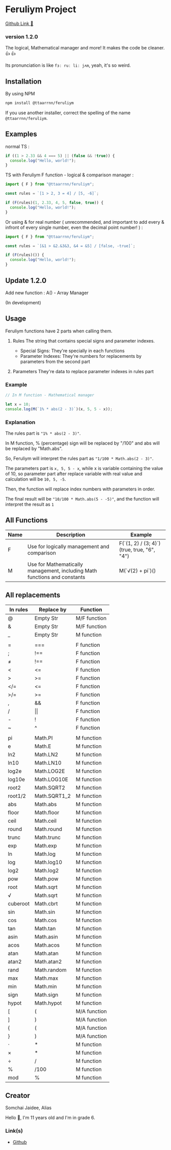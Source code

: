 # Feruliym Project

[Github Link 🔗](https://github.com/TaarnN/Feruliym)

### version 1.2.0

The logical, Mathematical manager and more! It makes the code be cleaner. 👍 👍

Its pronunciation is like `fɜː ruː liː jʌm`, yeah, it's so weird.

## Installation

By using NPM

```bash
npm install @ttaarrnn/feruliym
```

If you use another installer, correct the spelling of the name `@ttaarrnn/feruliym`.

## Examples

normal TS :

```typescript
if ((1 > 2.33 && 4 === 5) || (false && !true)) {
  console.log("Hello, world!");
}
```

TS with Feruliym F function - logical & comparison manager :

```typescript
import { F } from "@ttaarrnn/feruliym";

const rules = `[1 > 2, 3 = 4] / [5, -6]`;

if (F(rules)(1, 2.33, 4, 5, false, true)) {
  console.log("Hello, world!");
}
```

Or using & for real number ( unrecommended, and important to add every & infront of every single number, even the decimal point number! ) :

```typescript
import { F } from "@ttaarrnn/feruliym";

const rules = `[&1 > &2.&3&3, &4 = &5] / [false, -true]`;

if (F(rules)()) {
  console.log("Hello, world!");
}
```

## Update 1.2.0

Add new function : A() - Array Manager

(In development)

## Usage

Feruliym functions have 2 parts when calling them.

1. Rules
   The string that contains special signs and parameter indexes.

   - Special Signs:
     They're specially in each functions
   - Parameter Indexes:
     They're numbers for replacements by parameters from the second part

2. Parameters
   They're data to replace parameter indexes in rules part

### Example

```typescript
// In M function - Mathematical manager

let x = 10;
console.log(M(`1% * abs(2 - 3)`)(x, 5, 5 - x));
```

### Explanation

The rules part is `"1% * abs(2 - 3)"`.

In M function, % (percentage) sign will be replaced by "/100" and abs will be replaced by "Math.abs".

So, Feruliym will interpret the rules part as `"1/100 * Math.abs(2 - 3)"`.

The parameters part is `x, 5, 5 - x`,
while x is variable containing the value of 10, so parameter part after replace variable with real value and calculation will be `10, 5, -5`.

Then, the function will replace index numbers with parameters in order.

The final result will be `"10/100 * Math.abs(5 - -5)"`, and the function will interpret the result as `1`

## All Functions

| Name | Description                                                               | Example                                      |
| ---- | ------------------------------------------------------------------------- | -------------------------------------------- |
| F    | Use for logically management and comparison                               | F(\`(1, 2) / (3; 4)\`)(true, true, "6", "4") |
| M    | Use for Mathematically management, including Math functions and constants | M(\`√(2) + pi\`)()                           |

## All replacements

| In rules | Replace by   | Function     |
| -------- | ------------ | ------------ |
| @        | Empty Str    | M/F function |
| &        | Empty Str    | M/F function |
| \_       | Empty Str    | M function   |
|          |              |
| =        | ===          | F function   |
| ;        | !==          | F function   |
| ≠        | !==          | F function   |
| <        | <=           | F function   |
| >        | >=           | F function   |
| </=      | <=           | F function   |
| >/=      | >=           | F function   |
| ,        | &&           | F function   |
| /        | \|\|         | F function   |
| -        | !            | F function   |
| ~        | ^            | F function   |
|          |              |
| pi       | Math.PI      | M function   |
| e        | Math.E       | M function   |
| ln2      | Math.LN2     | M function   |
| ln10     | Math.LN10    | M function   |
| log2e    | Math.LOG2E   | M function   |
| log10e   | Math.LOG10E  | M function   |
| root2    | Math.SQRT2   | M function   |
| root1/2  | Math.SQRT1_2 | M function   |
| abs      | Math.abs     | M function   |
| floor    | Math.floor   | M function   |
| ceil     | Math.ceil    | M function   |
| round    | Math.round   | M function   |
| trunc    | Math.trunc   | M function   |
| exp      | Math.exp     | M function   |
| ln       | Math.log     | M function   |
| log      | Math.log10   | M function   |
| log2     | Math.log2    | M function   |
| pow      | Math.pow     | M function   |
| root     | Math.sqrt    | M function   |
| √        | Math.sqrt    | M function   |
| cuberoot | Math.cbrt    | M function   |
| sin      | Math.sin     | M function   |
| cos      | Math.cos     | M function   |
| tan      | Math.tan     | M function   |
| asin     | Math.asin    | M function   |
| acos     | Math.acos    | M function   |
| atan     | Math.atan    | M function   |
| atan2    | Math.atan2   | M function   |
| rand     | Math.random  | M function   |
| max      | Math.max     | M function   |
| min      | Math.min     | M function   |
| sign     | Math.sign    | M function   |
| hypot    | Math.hypot   | M function   |
| [        | \(           | M/A function |
| ]        | \)           | M/A function |
| {        | \(           | M/A function |
| }        | \)           | M/A function |
| ⋅        | \*           | M function   |
| ×        | \*           | M function   |
| ÷        | /            | M function   |
| %        | /100         | M function   |
| mod      | %            | M function   |

## Creator

Somchai Jaidee, Alias

Hello 👋, I'm 11 years old and I'm in grade 6.

### Link(s)

- [Github](https://github.com/TaarnN)
